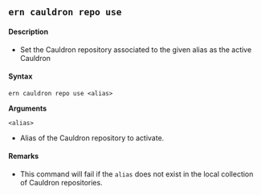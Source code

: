 ## `ern cauldron repo use`

#### Description

- Set the Cauldron repository associated to the given alias as the active Cauldron

#### Syntax

`ern cauldron repo use <alias>`

**Arguments**

`<alias>`

- Alias of the Cauldron repository to activate.

#### Remarks

- This command will fail if the `alias` does not exist in the local collection of Cauldron repositories.

